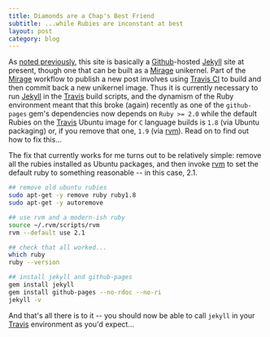 ```yaml
---
title: Diamonds are a Chap's Best Friend
subtitle: ...while Rubies are inconstant at best
layout: post
category: blog
---
```


As [noted previously](/blog/2015/01/15/begin-again/), this site is
basically a [Github][]-hosted [Jekyll][] site at present, though one that can be
built as a [Mirage][] unikernel. Part of the [Mirage][] workflow to publish a
new post involves using [Travis CI][travis] to build and then commit back a new
unikernel image. Thus it is currently necessary to run [Jekyll][] in the
[Travis][] build scripts, and the dynamism of the Ruby environment meant that
this broke (again) recently as one of the `github-pages` gem's dependencies now
depends on `Ruby >= 2.0` while the default Rubies on the [Travis][] Ubuntu image
for `C` language builds is `1.8` (via Ubuntu packaging) or, if you remove that
one, `1.9` (via [rvm][]). Read on to find out how to fix this...

[github]: https://github.com/
[jekyll]: http://jekyllrb.com/
[mirage]: http://openmirage.org/
[travis]: https://travis-ci.org/

The fix that currently works for me turns out to be relatively simple: remove
all the rubies installed as Ubuntu packages, and then invoke [rvm][] to set the
default ruby to something reasonable -- in this case, 2.1.

[rvm]: https://rvm.io/

```bash
## remove old ubuntu rubies
sudo apt-get -y remove ruby ruby1.8
sudo apt-get -y autoremove

## use rvm and a modern-ish ruby
source ~/.rvm/scripts/rvm
rvm --default use 2.1

## check that all worked...
which ruby
ruby --version

## install jekyll and github-pages
gem install jekyll
gem install github-pages --no-rdoc --no-ri
jekyll -v
```

And that's all there is to it -- you should now be able to call `jekyll` in your
[Travis][] environment as you'd expect...
